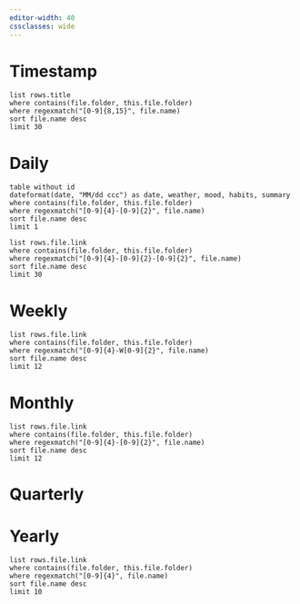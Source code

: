 ```yaml
---
editor-width: 40
cssclasses: wide
---
```


# Timestamp

```dataview
list rows.title
where contains(file.folder, this.file.folder)
where regexmatch("[0-9]{8,15}", file.name)
sort file.name desc
limit 30
```

# Daily
```dataview
table without id
dateformat(date, "MM/dd ccc") as date, weather, mood, habits, summary
where contains(file.folder, this.file.folder)
where regexmatch("[0-9]{4}-[0-9]{2}", file.name)
sort file.name desc
limit 1
```

```dataview
list rows.file.link
where contains(file.folder, this.file.folder)
where regexmatch("[0-9]{4}-[0-9]{2}-[0-9]{2}", file.name)
sort file.name desc
limit 30
```
# Weekly

```dataview
list rows.file.link
where contains(file.folder, this.file.folder)
where regexmatch("[0-9]{4}-W[0-9]{2}", file.name)
sort file.name desc
limit 12
```

# Monthly

```dataview
list rows.file.link
where contains(file.folder, this.file.folder)
where regexmatch("[0-9]{4}-[0-9]{2}", file.name)
sort file.name desc
limit 12
```

# Quarterly

# Yearly

```dataview
list rows.file.link
where contains(file.folder, this.file.folder)
where regexmatch("[0-9]{4}", file.name)
sort file.name desc
limit 10
```
